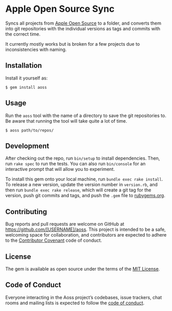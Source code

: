 # Apple Open Source Sync

Syncs all projects from [Apple Open Source](https://opensource.apple.com/) to a folder, and converts them into git repositories with the individual versions as tags and commits with the correct time.

It currently mostly works but is broken for a few projects due to inconsistencies with naming.

## Installation

Install it yourself as:

    $ gem install aoss

## Usage

Run the `aoss` tool with the name of a directory to save the git repositories to. Be aware that running the tool will take quite a lot of time.

    $ aoss path/to/repos/

## Development

After checking out the repo, run `bin/setup` to install dependencies. Then, run `rake spec` to run the tests. You can also run `bin/console` for an interactive prompt that will allow you to experiment.

To install this gem onto your local machine, run `bundle exec rake install`. To release a new version, update the version number in `version.rb`, and then run `bundle exec rake release`, which will create a git tag for the version, push git commits and tags, and push the `.gem` file to [rubygems.org](https://rubygems.org).

## Contributing

Bug reports and pull requests are welcome on GitHub at https://github.com/[USERNAME]/aoss. This project is intended to be a safe, welcoming space for collaboration, and contributors are expected to adhere to the [Contributor Covenant](http://contributor-covenant.org) code of conduct.

## License

The gem is available as open source under the terms of the [MIT License](https://opensource.org/licenses/MIT).

## Code of Conduct

Everyone interacting in the Aoss project’s codebases, issue trackers, chat rooms and mailing lists is expected to follow the [code of conduct](https://github.com/[USERNAME]/aoss/blob/master/CODE_OF_CONDUCT.md).
